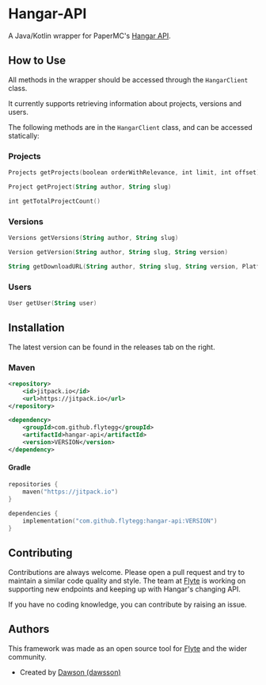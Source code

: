 # Hangar-API

A Java/Kotlin wrapper for PaperMC's [Hangar API](https://hangar.papermc.io/api-docs).

## How to Use

All methods in the wrapper should be accessed through the ```HangarClient``` class.

It currently supports retrieving information about projects, versions and users. 

The following methods are in the ```HangarClient``` class, and can be accessed statically:

### Projects

```kt
Projects getProjects(boolean orderWithRelevance, int limit, int offset)

Project getProject(String author, String slug)

int getTotalProjectCount()
```

### Versions
```kt
Versions getVersions(String author, String slug)

Version getVersion(String author, String slug, String version)

String getDownloadURL(String author, String slug, String version, Platform platform)
```
### Users
```kt
User getUser(String user)
```

## Installation

The latest version can be found in the releases tab on the right.

### Maven  
```xml
<repository>
    <id>jitpack.io</id>
    <url>https://jitpack.io</url>
</repository>
```  
```xml
<dependency>
    <groupId>com.github.flytegg</groupId>
    <artifactId>hangar-api</artifactId>
    <version>VERSION</version>
</dependency>
```

#### Gradle
```kt
repositories {
    maven("https://jitpack.io")
}
        
dependencies {
    implementation("com.github.flytegg:hangar-api:VERSION")
}
```  

## Contributing

Contributions are always welcome. Please open a pull request and try to maintain a similar code quality and style. The team at [Flyte](https://flyte.gg) is working on supporting new endpoints and keeping up with Hangar's changing API.

If you have no coding knowledge, you can contribute by raising an issue.

## Authors

This framework was made as an open source tool for [Flyte](https://flyte.gg) and the wider community.

- Created by [Dawson (dawsson)](https://github.com/Dawsson)
